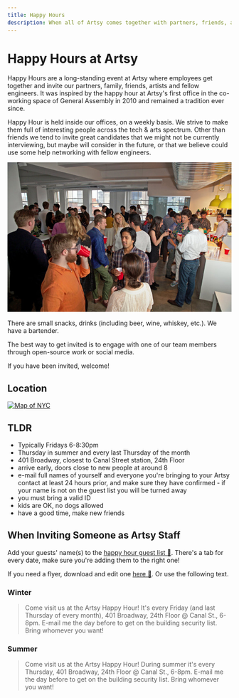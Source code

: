 ```yaml
---
title: Happy Hours
description: When all of Artsy comes together with partners, friends, artists and engineers.
---
```


# Happy Hours at Artsy

Happy Hours are a long-standing event at Artsy where employees get together and invite our partners, family, friends,
artists and fellow engineers. It was inspired by the happy hour at Artsy's first office in the co-working space of
General Assembly in 2010 and remained a tradition ever since.

Happy Hour is held inside our offices, on a weekly basis. We strive to make them full of interesting people across the
tech & arts spectrum. Other than friends we tend to invite great candidates that we might not be currently interviewing, but
maybe will consider in the future, or that we believe could use some help networking with fellow engineers.

<a href="https://www.nytimes.com/2013/06/20/fashion/the-calorie-packed-perk.html" target="_blank">![happy hour, via the New York Times](images/happy_hour.jpg)</a>

There are small snacks, drinks (including beer, wine, whiskey, etc.). We have a bartender.

The best way to get invited is to engage with one of our team members through open-source work or social media.

If you have been invited, welcome!

## Location

<a href="(https://www.google.com/maps/place/401+Broadway/@40.718958,-74.0049492,17z/data=!3m1!4b1!4m5!3m4!1s0x89c2598a7196824f:0xddf53435afbdd5b9!8m2!3d40.718954!4d-74.0027552)">![Map of NYC](https://user-images.githubusercontent.com/49038/28329863-77689446-6bb9-11e7-8bd9-1805ed8bf140.png)</a>

## TLDR

- Typically Fridays 6-8:30pm
- Thursday in summer and every last Thursday of the month
- 401 Broadway, closest to Canal Street station, 24th Floor
- arrive early, doors close to new people at around 8
- e-mail full names of yourself and everyone you're bringing to your Artsy contact at least 24 hours prior, and make sure they have confirmed - if your name is not on the guest list you will be turned away
- you must bring a valid ID
- kids are OK, no dogs allowed
- have a good time, make new friends

## When Inviting Someone as Artsy Staff

Add your guests' name(s) to the
[happy hour guest list 🔑](https://docs.google.com/spreadsheets/d/1mNpXhJq4sNGtyCRcVN0nEFWuw7Y3jtX7O9O4M0R6WOY/edit#gid=1283496295).
There's a tab for every date, make sure you're adding them to the right one!

If you need a flyer, download and edit one [here 🔑](https://sites.google.com/a/artsymail.com/intranet/experience/internal-events/happy-hour-invite). Or use the following text.

### Winter

> Come visit us at the Artsy Happy Hour! It's every Friday (and last Thursday of every month),
> 401 Broadway, 24th Floor @ Canal St., 6-8pm. E-mail me the day before to get on the building security list.
> Bring whomever you want!

### Summer

> Come visit us at the Artsy Happy Hour! During summer it's every Thursday, 401 Broadway, 24th Floor @ Canal St.,
> 6-8pm. E-mail me the day before to get on the building security list. Bring whomever you want!

